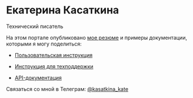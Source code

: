 # Екатерина Касаткина
Технический писатель

На этом портале опубликовано [мое резюме](CV_Kasatkina) и примеры документации, которыми я могу поделиться:

- [Пользовательская инструкция](user_guide.md)

- [Инструкция для техподдержки](support_guide.md)

- [API-документация](API-doc.md)



Связаться со мной в Телеграм: [@kasatkina_kate](https://t.me/kasatkina_kate)


